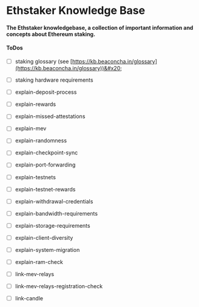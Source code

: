 # Ethstaker Knowledge Base

#### The Ethstaker knowledgebase, a collection of important information and concepts about Ethereum staking.

#### ToDos

* [ ] staking glossary (see [https://kb.beaconcha.in/glossary](https://kb.beaconcha.in/glossary))&#x20;
* [ ] staking hardware requirements
* [ ] explain-deposit-process
* [ ] explain-rewards
* [ ] explain-missed-attestations
* [ ] explain-mev
* [ ] explain-randomness
* [ ] explain-checkpoint-sync
* [ ] explain-port-forwarding
* [ ] explain-testnets
* [ ] explain-testnet-rewards
* [ ] explain-withdrawal-credentials
* [ ] explain-bandwidth-requirements
* [ ] explain-storage-requirements
* [ ] explain-client-diversity
* [ ] explain-system-migration
* [ ] explain-ram-check
* [ ] link-mev-relays
* [ ] link-mev-relays-registration-check
* [ ] link-candle

